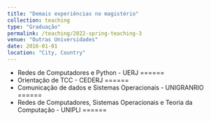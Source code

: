 ```yaml
---
title: "Demais experiências no magistério"
collection: teaching
type: "Graduação"
permalink: /teaching/2022-spring-teaching-3
venue: "Outras Universidades"
date: 2016-01-01
location: "City, Country"
---
```

- Redes de Computadores e Python - UERJ
======
- Orientação de TCC - CEDERJ
======
- Comunicação de dados e Sistemas Operacionais - UNIGRANRIO
======
- Redes de Computadores, Sistemas Operacionais e Teoria da Computação - UNIPLI
======